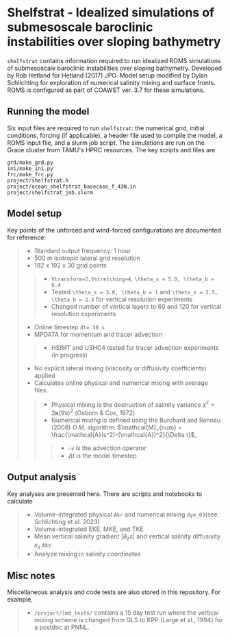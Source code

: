 # Shelfstrat - Idealized simulations of submesoscale baroclinic instabilities over sloping bathymetry
```shelfstrat``` contains information required to run idealized ROMS simulations of submesoscale baroclinic instabilities over sloping bathymetry. Developed by Rob Hetland for Hetland (2017) JPO. Model setup modified by Dylan Schlichting for exploration of numerical salinity mixing and surface fronts. ROMS is configured as part of COAWST ver. 3.7 for these simulations.
## Running the model
Six input files are required to run ```shelfstrat```: the numerical grid, initial conditions, forcing (if applicable), a header file used to compile the model, a ROMS input file, and a slurm job script. The simulations are run on the Grace cluster from TAMU's HPRC resources. The key scripts and files are

    grd/make_grd.py
    ini/make_ini.py
    frc/make_frc.py
    project/shelfstrat.h
    project/ocean_shelfstrat_basecase_f_43N.in
    project/shelfstrat_job.slurm

## Model setup
Key points of the unforced and wind-forced configurations are documented for reference:
> - Standard output frequency: 1 hour
> - 500 m isotropic lateral grid resolution
> - 192 x 192 x 30 grid points
> > - ```Vtransform=2,Vstretching=4```, ```\theta_s = 5.0, \theta_b = 0.4```
> > - Tested ```\theta_s = 3.0, \theta_b = 1``` and ```\theta_s = 2.5, \theta_b = 2.5``` for vertical resolution experiments
> > - Changed number of vertical layers to 60 and 120 for vertical resolution experiments
> - Online timestep ```dt= 30 s```
> - MPDATA for momentum and tracer advection
> > - HSIMT and U3HC4 tested for tracer advection experiments (in progress)
> - No explicit lateral mixing (viscosity or diffusivity coefficients) applied
> - Calculates online physical and numerical mixing with average files.
> > - Physical mixing is the destruction of salinity variance $\chi^s = 2 \mathbf{\kappa} \left(\nabla s \right)^2$ (Osborn & Cox, 1972)
> > - Numerical mixing is defined using the Burchard and Rennau (2008) *O.M.* algorithm: $\mathcal{M}_{num} = \frac{\mathcal{A}(s^2)-(\mathcal{A})^2}{\Delta t}$,
> > > - $\mathcal{A}$ is the advection operator
> > > - $\Delta t$ is the model timestep

## Output analysis
Key analyses are presented here. There are scripts and notebooks to calculate
> - Volume-integrated physical ```Akr``` and numerical mixing ```dye_03```(see Schlichting et al. 2023)
> - Volume-integrated EKE, MKE, and TKE
> - Mean vertical salinity gradient $|\partial_z s|$ and vertical salinity diffusivity $\kappa_s$ ```Aks```
> - Analyze mixing in salinity coordinates

## Misc notes
Miscellaneous analysis and code tests are also stored in this repository. For example,
> - ```/project/lmd_tests/``` contains a 15 day test run where the vertical mixing scheme is changed from GLS to KPP (Large et al., 1994) for a postdoc at PNNL. 
